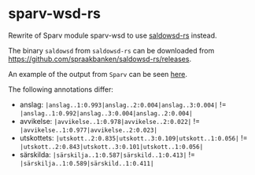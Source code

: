 # sparv-wsd-rs

Rewrite of Sparv module sparv-wsd to use [saldowsd-rs](https://github.com/spraakbanken/saldowsd-rs) instead.

The binary `saldowsd` from `saldowsd-rs` can be downloaded from <https://github.com/spraakbanken/saldowsd-rs/releases>.

An example of the output from `Sparv` can be seen [here](./assets/small/bet-2018-2021-1-short_export.gold.xml).

The following annotations differ:

- anslag: `|anslag..1:0.993|anslag..2:0.004|anslag..3:0.004|` != `|anslag..1:0.992|anslag..3:0.004|anslag..2:0.004|`
- avvikelse: `|avvikelse..1:0.978|avvikelse..2:0.022|` != `|avvikelse..1:0.977|avvikelse..2:0.023|`
- utskottets: `|utskott..2:0.835|utskott..3:0.109|utskott..1:0.056|` != `|utskott..2:0.843|utskott..3:0.101|utskott..1:0.056|`
- särskilda: `|särskilja..1:0.587|särskild..1:0.413|` != `|särskilja..1:0.589|särskild..1:0.411|`
